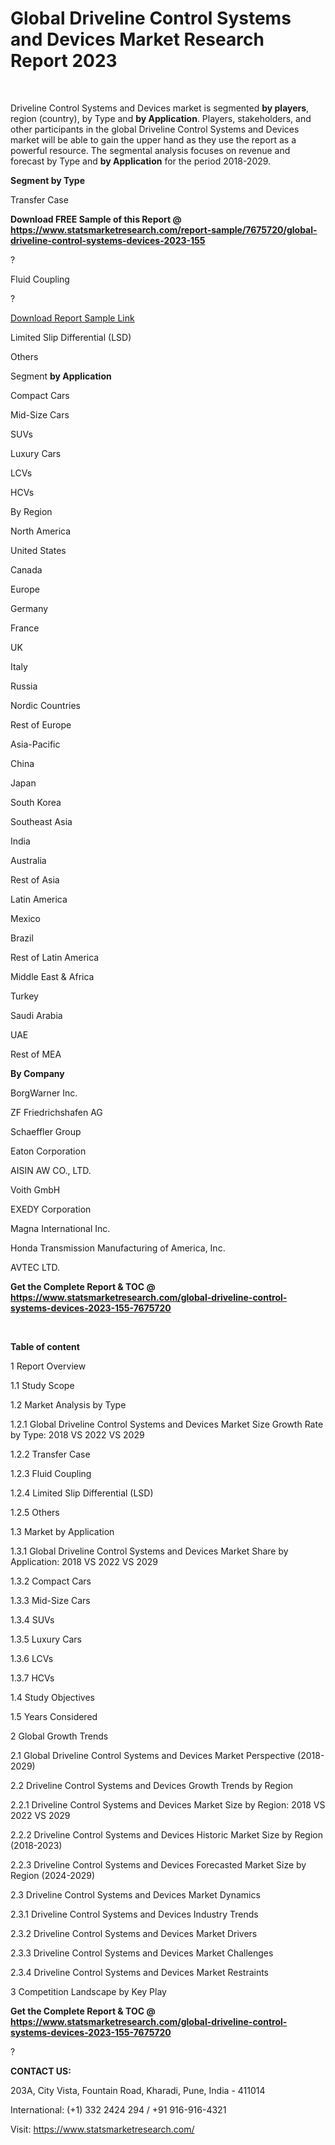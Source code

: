 <h1>Global Driveline Control Systems and Devices Market Research Report 2023</h1><br/><p>Driveline Control Systems and Devices market is segmented <strong>by players</strong>, region (country), by Type and <strong>by Application</strong>. Players, stakeholders, and other participants in the global Driveline Control Systems and Devices market will be able to gain the upper hand as they use the report as a powerful resource. The segmental analysis focuses on revenue and forecast by Type and <strong>by Application</strong> for the period 2018-2029.</p>
 
 
 
 <p><strong>Segment by Type</strong></p>
 
 
 
 <p>Transfer Case</p>
 
 
 
 <div><b>Download FREE Sample of this Report @ <a href="https://www.statsmarketresearch.com/download-free-sample/7675720/global-driveline-control-systems-devices-2023-155">https://www.statsmarketresearch.com/report-sample/7675720/global-driveline-control-systems-devices-2023-155</a></b></div>
 
 
 
 <p>? </p>
 
 
 
 <p>Fluid Coupling</p>
 
 
 
 <p>? </p>
 
 
 
 <p><a href="https://www.statsmarketresearch.com/download-free-sample/7675720/global-driveline-control-systems-devices-2023-155">Download Report Sample Link</a></p>
 
 
 
 <p>Limited Slip Differential (LSD)</p>
 
 
 
 <p>Others</p>
 
 
 
 <p>Segment <strong>by Application</strong></p>
 
 
 
 <p>Compact Cars</p>
 
 
 
 <p>Mid-Size Cars</p>
 
 
 
 <p>SUVs</p>
 
 
 
 <p>Luxury Cars</p>
 
 
 
 <p>LCVs</p>
 
 
 
 <p>HCVs</p>
 
 
 
 <p>By Region</p>
 
 
 
 <p>North America</p>
 
 
 
 <p>United States</p>
 
 
 
 <p>Canada</p>
 
 
 
 <p>Europe</p>
 
 
 
 <p>Germany</p>
 
 
 
 <p>France</p>
 
 
 
 <p>UK</p>
 
 
 
 <p>Italy</p>
 
 
 
 <p>Russia</p>
 
 
 
 <p>Nordic Countries</p>
 
 
 
 <p>Rest of Europe</p>
 
 
 
 <p>Asia-Pacific</p>
 
 
 
 <p>China</p>
 
 
 
 <p>Japan</p>
 
 
 
 <p>South Korea</p>
 
 
 
 <p>Southeast Asia</p>
 
 
 
 <p>India</p>
 
 
 
 <p>Australia</p>
 
 
 
 <p>Rest of Asia</p>
 
 
 
 <p>Latin America</p>
 
 
 
 <p>Mexico</p>
 
 
 
 <p>Brazil</p>
 
 
 
 <p>Rest of Latin America</p>
 
 
 
 <p>Middle East & Africa</p>
 
 
 
 <p>Turkey</p>
 
 
 
 <p>Saudi Arabia</p>
 
 
 
 <p>UAE</p>
 
 
 
 <p>Rest of MEA</p>
 
 
 
 <p><strong>By Company</strong></p>
 
 
 
 <p>BorgWarner Inc.</p>
 
 
 
 <p>ZF Friedrichshafen AG</p>
 
 
 
 <p>Schaeffler Group</p>
 
 
 
 <p>Eaton Corporation</p>
 
 
 
 <p>AISIN AW CO., LTD.</p>
 
 
 
 <p>Voith GmbH</p>
 
 
 
 <p>EXEDY Corporation</p>
 
 
 
 <p>Magna International Inc.</p>
 
 
 
 <p>Honda Transmission Manufacturing of America, Inc.</p>
 
 
 
 <p>AVTEC LTD.</p>
 
 
 
 <div><b>Get the Complete Report & TOC @ <a href="https://www.statsmarketresearch.com/global-driveline-control-systems-devices-2023-155-7675720">https://www.statsmarketresearch.com/global-driveline-control-systems-devices-2023-155-7675720</a></b></div>
 
 
 
 <p><br />
 
 <b>Table of content</b></p>
 
 
 
 <p>1 Report Overview<br />
 
 1.1 Study Scope<br />
 
 1.2 Market Analysis by Type<br />
 
 1.2.1 Global Driveline Control Systems and Devices Market Size Growth Rate by Type: 2018 VS 2022 VS 2029<br />
 
 1.2.2 Transfer Case<br />
 
 1.2.3 Fluid Coupling<br />
 
 1.2.4 Limited Slip Differential (LSD)<br />
 
 1.2.5 Others<br />
 
 1.3 Market by Application<br />
 
 1.3.1 Global Driveline Control Systems and Devices Market Share by Application: 2018 VS 2022 VS 2029<br />
 
 1.3.2 Compact Cars<br />
 
 1.3.3 Mid-Size Cars<br />
 
 1.3.4 SUVs<br />
 
 1.3.5 Luxury Cars<br />
 
 1.3.6 LCVs<br />
 
 1.3.7 HCVs<br />
 
 1.4 Study Objectives<br />
 
 1.5 Years Considered<br />
 
 2 Global Growth Trends<br />
 
 2.1 Global Driveline Control Systems and Devices Market Perspective (2018-2029)<br />
 
 2.2 Driveline Control Systems and Devices Growth Trends by Region<br />
 
 2.2.1 Driveline Control Systems and Devices Market Size by Region: 2018 VS 2022 VS 2029<br />
 
 2.2.2 Driveline Control Systems and Devices Historic Market Size by Region (2018-2023)<br />
 
 2.2.3 Driveline Control Systems and Devices Forecasted Market Size by Region (2024-2029)<br />
 
 2.3 Driveline Control Systems and Devices Market Dynamics<br />
 
 2.3.1 Driveline Control Systems and Devices Industry Trends<br />
 
 2.3.2 Driveline Control Systems and Devices Market Drivers<br />
 
 2.3.3 Driveline Control Systems and Devices Market Challenges<br />
 
 2.3.4 Driveline Control Systems and Devices Market Restraints<br />
 
 3 Competition Landscape by Key Play</p>
 
 
 
 <div><b>Get the Complete Report & TOC @ <a href="https://www.statsmarketresearch.com/global-driveline-control-systems-devices-2023-155-7675720">https://www.statsmarketresearch.com/global-driveline-control-systems-devices-2023-155-7675720</a></b></div>
 
 
 
 <p>? </p>
 
 
 
 <p><b>CONTACT US:</b><br />
 
 203A, City Vista, Fountain Road, Kharadi, Pune, India - 411014<br />
 
 International: (+1) 332 2424 294 / +91 916-916-4321<br />
 
 Visit: <a href="https://www.statsmarketresearch.com/">https://www.statsmarketresearch.com/</a></p>